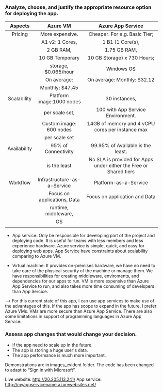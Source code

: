 ### Analyze, choose, and justify the appropriate resource option for deploying the app.

| Aspects       | Azure VM                  | Azure App Service         |
| :------------: |:---------------:          | :----------------------:|
| Pricing       | More expensive.           | Cheaper. For e.g. Basic Tier; |
|               | A1 v2: 1 Cores,           | 1 B1 (1 Core(s), |
|               | 2 GB RAM,                 | 1.75 GB RAM, |
|               | 10 GB Temporary           | 10 GB Storage) x 730 Hours; |
|               | storage, $0.065/hour      | Windows OS |
|               | On average:               | On average: Monthly: $32.12 |
|               | Monthly: $47.45           |                             |
| Scalability   | Platform image:1000 nodes | 30 instances, |
|               | per scale set,            | 100 with App Service Environment. |
|               | Custom image: 600 nodes   | 14GB of memory and 4 vCPU cores per instance max |
|               | per scale set             |  
| Availability  | 95% of Connectivity       | 99.95% of Available is the least. |
|               | is the least              | No SLA is provided for Apps under either the Free or Shared tiers  |
| Workflow      | Infrastructure-as-a-Service  | Platform-as-a-Service   |
|               | Focus on applications, Data | Focus on application and Data   |
|               | runtime, middleware,  |    |
|               | OS                    |    |
|               |                       |    |

- App service: Only be responsible for developing part of the project and deploying code. It is useful for teams with less members and less experience hardware. Azure service is simple, quick, and easy for deploying web apps. App Service have constraints about scalability comparing to Azure VM.

- Virtual machine: It provides on-premises hardware, we have no need to take care of the physical security of the machine or manage them. We have responsibilities for creating middleware, enviroments, and dependencies for our apps to run. VM is more expensive than Azure App Service to run, and also takes more time consuming of developers than App Sercice.

--> For this current state of this app, I can use app services to make use of the advantages of this. If the app has scope to expand in the future, I prefer Azure VMs. VMs are more secure than Azure App Service. There are also some limitations in support of programming languages in Azure App Service.

### Assess app changes that would change your decision.

- If the app need to scale up in the future.
- The app is storing a huge user's data.
- The app performance is much more important.

Demonstrations are in images_evident folder.
The code has been changed to adapt to “Sign in with Microsoft”.

Live website: http://20.205.113.241/
App service: http://myappservicename.azurewebsites.net/
